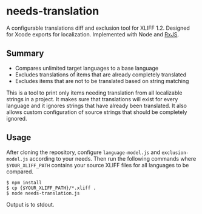 # needs-translation

A configurable translations diff and exclusion tool for XLIFF 1.2. Designed for
Xcode exports for localization. Implemented with Node and
[RxJS](https://github.com/Reactive-Extensions/RxJS).

## Summary

* Compares unlimited target languages to a base language
* Excludes translations of items that are already completely translated
* Excludes items that are not to be translated based on string matching

This is a tool to print only items needing translation from all localizable
strings in a project. It makes sure that translations will exist for every
language and it ignores strings that have already been translated. It also
allows custom configuration of source strings that should be completely ignored.

## Usage

After cloning the repository, configure `language-model.js` and
`exclusion-model.js` according to your needs. Then run the following commands
where `$YOUR_XLIFF_PATH` contains your source XLIFF files for all languages to
be compared.

    $ npm install
    $ cp {$YOUR_XLIFF_PATH}/*.xliff .
    $ node needs-translation.js

Output is to stdout.
